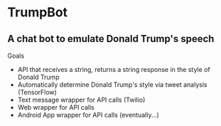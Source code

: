 # TrumpBot
## A chat bot to emulate Donald Trump's speech

Goals
+ API that receives a string, returns a string response in the style of Donald Trump
+ Automatically determine Donald Trump's style via tweet analysis (TensorFlow)
+ Text message wrapper for API calls (Twilio)
+ Web wrapper for API calls
+ Android App wrapper for API calls (eventually...)
